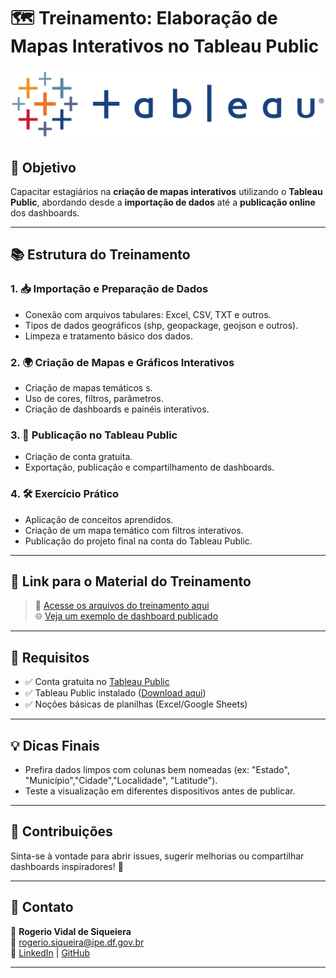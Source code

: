 # 🗺️ Treinamento: Elaboração de Mapas Interativos no Tableau Public

![Tableau Public Banner](https://github.com/rvidals/treinamento-tableau-public/blob/main/Imagens/Logo%20Tableau.jpeg) <!-- Substitua por um banner, se quiser -->

## 🎯 Objetivo

Capacitar estagiários na **criação de mapas interativos** utilizando o **Tableau Public**, abordando desde a **importação de dados** até a **publicação online** dos dashboards.

---

## 📚 Estrutura do Treinamento

### 1. 📥 Importação e Preparação de Dados
- Conexão com arquivos tabulares: Excel, CSV, TXT e outros.
- Tipos de dados geográficos (shp, geopackage, geojson e outros).
- Limpeza e tratamento básico dos dados.

### 2. 🌍 Criação de Mapas e Gráficos Interativos
- Criação de mapas temáticos s.
- Uso de cores, filtros, parâmetros.
- Criação de dashboards e painéis interativos.

### 3. 🚀 Publicação no Tableau Public
- Criação de conta gratuita.
- Exportação, publicação e compartilhamento de dashboards.

### 4. 🛠️ Exercício Prático
- Aplicação de conceitos aprendidos.
- Criação de um mapa temático com filtros interativos.
- Publicação do projeto final na conta do Tableau Public.

---

## 🔗 Link para o Material do Treinamento

> 📁 [Acesse os arquivos do treinamento aqui](https://github.com/seu-usuario/nome-do-repositorio/tree/main/material)  
> 🌐 [Veja um exemplo de dashboard publicado](https://public.tableau.com/app/profile/seuusuario/viz/nome-do-dashboard)

---

## 🧰 Requisitos

- ✅ Conta gratuita no [Tableau Public](https://public.tableau.com/)
- ✅ Tableau Public instalado ([Download aqui](https://public.tableau.com/en-us/s/download))
- ✅ Noções básicas de planilhas (Excel/Google Sheets)

---

## 💡 Dicas Finais

- Prefira dados limpos com colunas bem nomeadas (ex: "Estado", "Município","Cidade","Localidade", "Latitude").
- Teste a visualização em diferentes dispositivos antes de publicar.

---

## 🤝 Contribuições

Sinta-se à vontade para abrir issues, sugerir melhorias ou compartilhar dashboards inspiradores! 🚀

---

## 📩 Contato

👤 **Rogerio Vidal de Siqueiera**  
📧 rogerio.siqueira@ipe.df.gov.br  
🔗 [LinkedIn](https://www.linkedin.com/in/rogerio-vidal-de-siqueira-9478aa136/) | [GitHub](https://github.com/rvidals)


---
